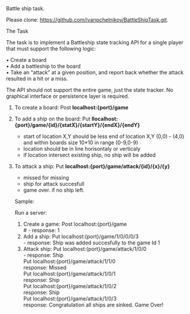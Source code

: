 Battle ship task.

Please clone: https://github.com/ivanpchelnikov/BattleShipTask.git.

The Task

The task is to implement a Battleship state tracking API for a single player that must support the following logic:

• Create a board<br/>
• Add a battleship to the board<br/>
• Take an “attack” at a given position, and report back whether the attack resulted in a hit or a miss. 

The API should not support the entire game, just the state tracker. No graphical interface or persistence layer is required.

1. To create a board: Post <b>localhost:{port}/game </b>
2. To add a ship on the board: Put <b>llocalhost:{port}/game/{id}/{statX}/{startY}/{endX}/{endY}</b>
    - start of location X,Y should be less end of location X,Y  (0,0) - (4,0) and within boards size 10*10 in range (0-9,0-9)
    - location should be in line horisontaly or verticaly
    - if location intersect existing ship, no ship will be added
3. To attack a ship: Put <b>localhost:{port}/game/attack/{id}/{x}/{y}</b>
    - missed for missing
    - ship for attack succesfull
    - game over. if no ship left.
	
	Sample:
	
	Run a server:
	1. Create a game: 
			Post localhost:{port}/game </br>
				# - response: 1 </br>
	2. Add a ship: 
			Put localhost:{port}/game/1/0/0/0/3 </br>
				 - response: Ship was added succesfully to the game Id 1</br>
	3. Attack ship: 
			Put localhost:{port}/game/attack/1/0/0 </br>
				- response: Ship </br>
			Put localhost:{port}/game/attack/1/1/0 </br>
				response: Missed </br>
			Put localhost:{port}/game/attack/1/0/1 </br>
				response: Ship </br>
			Put localhost:{port}/game/attack/1/0/2 </br>
				response: Ship </br>
			Put localhost:{port}/game/attack/1/0/3 </br>
				response: Congratulation all ships are sinked. Game Over!

